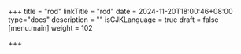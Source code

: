 +++
title = "rod"
linkTitle = "rod"
date = 2024-11-20T18:00:46+08:00
type="docs"
description = ""
isCJKLanguage = true
draft = false
[menu.main]
	weight = 102

+++

